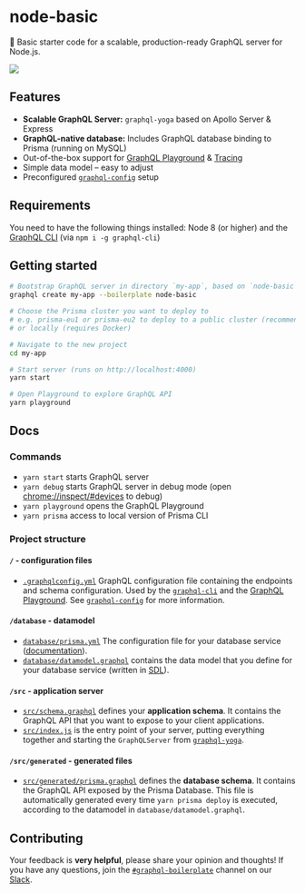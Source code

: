 # node-basic

🚀 Basic starter code for a scalable, production-ready GraphQL server for Node.js.

![](https://imgur.com/LG6r1q1.png)

## Features

- **Scalable GraphQL Server:** `graphql-yoga` based on Apollo Server & Express
- **GraphQL-native database:** Includes GraphQL database binding to Prisma (running on MySQL)
- Out-of-the-box support for [GraphQL Playground](https://github.com/prisma/graphql-playground) & [Tracing](https://github.com/apollographql/apollo-tracing)
- Simple data model – easy to adjust
- Preconfigured [`graphql-config`](https://github.com/prisma/graphql-config) setup

## Requirements

You need to have the following things installed: Node 8 (or higher) and the [GraphQL CLI](https://github.com/graphql-cli/graphql-cli) (via `npm i -g graphql-cli`)

## Getting started

```sh
# Bootstrap GraphQL server in directory `my-app`, based on `node-basic` boilerplate
graphql create my-app --boilerplate node-basic

# Choose the Prisma cluster you want to deploy to
# e.g. prisma-eu1 or prisma-eu2 to deploy to a public cluster (recommended)
# or locally (requires Docker)

# Navigate to the new project
cd my-app

# Start server (runs on http://localhost:4000)
yarn start

# Open Playground to explore GraphQL API
yarn playground
```

## Docs

### Commands

* `yarn start` starts GraphQL server
* `yarn debug` starts GraphQL server in debug mode (open [chrome://inspect/#devices](chrome://inspect/#devices) to debug)
* `yarn playground` opens the GraphQL Playground
* `yarn prisma` access to local version of Prisma CLI

### Project structure

#### `/` - configuration files

- [`.graphqlconfig.yml`](.graphqlconfig.yml) GraphQL configuration file containing the endpoints and schema configuration. Used by the [`graphql-cli`](https://github.com/prisma/graphql-cli) and the [GraphQL Playground](https://github.com/prisma/graphql-playground). See [`graphql-config`](https://github.com/prisma/graphql-config) for more information.

#### `/database` - datamodel

- [`database/prisma.yml`](database/prisma.yml) The configuration file for your database service ([documentation](https://www.prismagraphql.com/docs/reference/prisma.yml/overview-and-example-foatho8aip)).
- [`database/datamodel.graphql`](database/datamodel.graphql) contains the data model that you define for your database service (written in [SDL](https://blog.graph.cool/graphql-sdl-schema-definition-language-6755bcb9ce51)).

#### `/src` - application server

- [`src/schema.graphql`](src/schema.graphql) defines your **application schema**. It contains the GraphQL API that you want to expose to your client applications.
- [`src/index.js`](src/index.js) is the entry point of your server, putting everything together and starting the `GraphQLServer` from [`graphql-yoga`](https://github.com/prisma/graphql-yoga).

#### `/src/generated` - generated files

- [`src/generated/prisma.graphql`](src/generated/prisma.graphql) defines the **database schema**. It contains the GraphQL API exposed by the Prisma Database. This file is automatically generated every time `yarn prisma deploy` is executed, according to the datamodel in `database/datamodel.graphql`.

## Contributing

Your feedback is **very helpful**, please share your opinion and thoughts! If you have any questions, join the [`#graphql-boilerplate`](https://prisma.slack.com/messages/graphql-boilerplate) channel on our [Slack](https://prisma.slack.com/).
